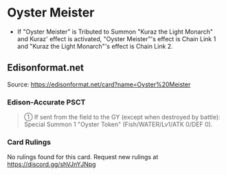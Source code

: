 # Oyster Meister

*   If "Oyster Meister" is Tributed to Summon "Kuraz the Light Monarch" and Kuraz' effect is activated, "Oyster Meister"'s effect is Chain Link 1 and "Kuraz the Light Monarch"'s effect is Chain Link 2.

## Edisonformat.net

Source: https://edisonformat.net/card?name=Oyster%20Meister

### Edison-Accurate PSCT

> ① If sent from the field to the GY (except when destroyed by battle): Special Summon 1 "Oyster Token"
> (Fish/WATER/Lv1/ATK 0/DEF 0).

### Card Rulings

No rulings found for this card. Request new rulings at https://discord.gg/shVJnYJNpg
            